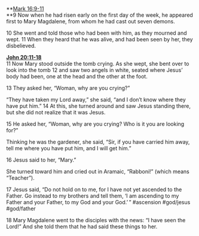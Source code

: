 **[Mark 16:9-11](http://www.blueletterbible.org/search/preSearch.cfm?Criteria=Mark+16.9-11&t=NIV)  
**9 Now when he had risen early on the first day of the week, he appeared first to Mary Magdalene, from whom he had cast out seven demons.

10 She went and told those who had been with him, as they mourned and wept. 11 When they heard that he was alive, and had been seen by her, they disbelieved.

**[John 20:11-18](http://www.blueletterbible.org/search/preSearch.cfm?Criteria=John+20.11-18&t=NIV)**  
11 Now Mary stood outside the tomb crying. As she wept, she bent over to look into the tomb 12 and saw two angels in white, seated where Jesus’ body had been, one at the head and the other at the foot.

13 They asked her, “Woman, why are you crying?”

“They have taken my Lord away,” she said, “and I don’t know where they have put him.” 14 At this, she turned around and saw Jesus standing there, but she did not realize that it was Jesus.

15 He asked her, “Woman, why are you crying? Who is it you are looking for?”

Thinking he was the gardener, she said, “Sir, if you have carried him away, tell me where you have put him, and I will get him.”

16 Jesus said to her, “Mary.”

She turned toward him and cried out in Aramaic, “Rabboni!” (which means “Teacher”).

17 Jesus said, “Do not hold on to me, for I have not yet ascended to the Father. Go instead to my brothers and tell them, ‘I am ascending to my Father and your Father, to my God and your God.’ ” #ascension #god/jesus #god/father 

18 Mary Magdalene went to the disciples with the news: “I have seen the Lord!” And she told them that he had said these things to her.